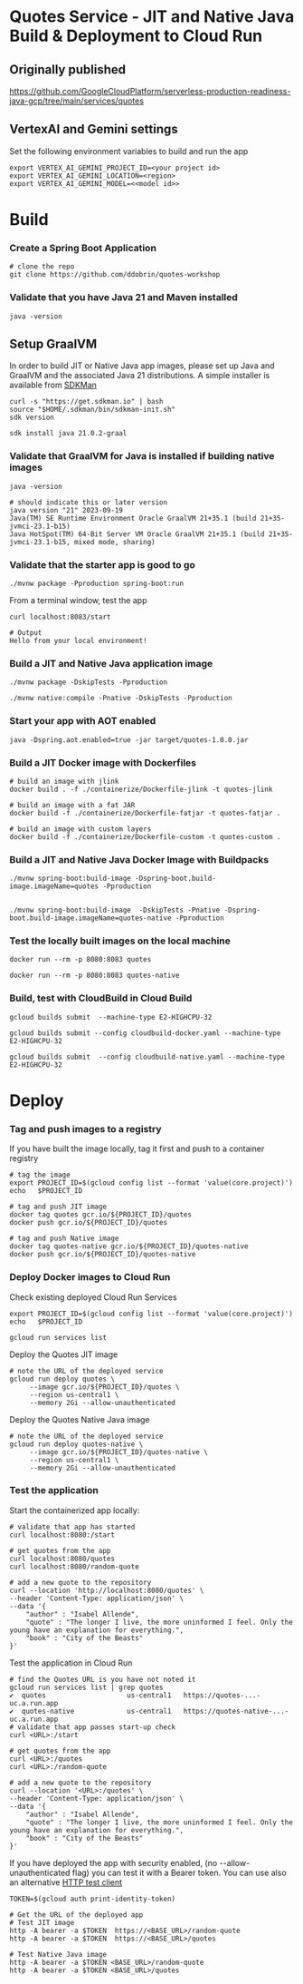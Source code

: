 # Quotes Service - JIT and Native Java Build & Deployment to Cloud Run

## Originally published
https://github.com/GoogleCloudPlatform/serverless-production-readiness-java-gcp/tree/main/services/quotes

## VertexAI and Gemini settings
Set the following environment variables to build and run the app
```shell
export VERTEX_AI_GEMINI_PROJECT_ID=<your project id>
export VERTEX_AI_GEMINI_LOCATION=<region>
export VERTEX_AI_GEMINI_MODEL=<<model id>>
```
# Build

### Create a Spring Boot Application
```
# clone the repo
git clone https://github.com/ddobrin/quotes-workshop
```

### Validate that you have Java 21 and Maven installed
```shell
java -version
```

## Setup GraalVM
In order to build JIT or Native Java app images, please set up Java and GraalVM and the associated Java 21 distributions.
A simple installer is available from [SDKMan](https://sdkman.io/install)
```shell
curl -s "https://get.sdkman.io" | bash
source "$HOME/.sdkman/bin/sdkman-init.sh"
sdk version

sdk install java 21.0.2-graal
```

### Validate that GraalVM for Java is installed if building native images
```shell
java -version

# should indicate this or later version
java version "21" 2023-09-19
Java(TM) SE Runtime Environment Oracle GraalVM 21+35.1 (build 21+35-jvmci-23.1-b15)
Java HotSpot(TM) 64-Bit Server VM Oracle GraalVM 21+35.1 (build 21+35-jvmci-23.1-b15, mixed mode, sharing)
```

### Validate that the starter app is good to go
```
./mvnw package -Pproduction spring-boot:run
```

From a terminal window, test the app
```
curl localhost:8083/start

# Output
Hello from your local environment!
```

### Build a JIT and Native Java application image
```
./mvnw package -DskipTests -Pproduction

./mvnw native:compile -Pnative -DskipTests -Pproduction
```

### Start your app with AOT enabled
```shell
java -Dspring.aot.enabled=true -jar target/quotes-1.0.0.jar
```
### Build a JIT Docker image with Dockerfiles
```shell
# build an image with jlink
docker build . -f ./containerize/Dockerfile-jlink -t quotes-jlink

# build an image with a fat JAR
docker build -f ./containerize/Dockerfile-fatjar -t quotes-fatjar .

# build an image with custom layers
docker build -f ./containerize/Dockerfile-custom -t quotes-custom .
```
### Build a JIT and Native Java Docker Image with Buildpacks
```
./mvnw spring-boot:build-image -Dspring-boot.build-image.imageName=quotes -Pproduction


./mvnw spring-boot:build-image  -DskipTests -Pnative -Dspring-boot.build-image.imageName=quotes-native -Pproduction
```

### Test the locally built images on the local machine
```shell
docker run --rm -p 8080:8083 quotes

docker run --rm -p 8080:8083 quotes-native
```
### Build, test with CloudBuild in Cloud Build
```shell
gcloud builds submit  --machine-type E2-HIGHCPU-32

gcloud builds submit --config cloudbuild-docker.yaml --machine-type E2-HIGHCPU-32

gcloud builds submit  --config cloudbuild-native.yaml --machine-type E2-HIGHCPU-32 
```
# Deploy
### Tag and push images to a registry
If you have built the image locally, tag it first and push to a container registry
```shell
# tag the image
export PROJECT_ID=$(gcloud config list --format 'value(core.project)')
echo   $PROJECT_ID

# tag and push JIT image
docker tag quotes gcr.io/${PROJECT_ID}/quotes
docker push gcr.io/${PROJECT_ID}/quotes

# tag and push Native image
docker tag quotes-native gcr.io/${PROJECT_ID}/quotes-native
docker push gcr.io/${PROJECT_ID}/quotes-native
```

### Deploy Docker images to Cloud Run

Check existing deployed Cloud Run Services
```shell
export PROJECT_ID=$(gcloud config list --format 'value(core.project)')
echo   $PROJECT_ID

gcloud run services list
```

Deploy the Quotes JIT image
```shell
# note the URL of the deployed service
gcloud run deploy quotes \
     --image gcr.io/${PROJECT_ID}/quotes \
     --region us-central1 \
     --memory 2Gi --allow-unauthenticated
```

Deploy the Quotes Native Java image
```shell
# note the URL of the deployed service
gcloud run deploy quotes-native \
     --image gcr.io/${PROJECT_ID}/quotes-native \
     --region us-central1 \
     --memory 2Gi --allow-unauthenticated
```

### Test the application
Start the containerized app locally:
```shell
# validate that app has started
curl localhost:8080:/start

# get quotes from the app
curl localhost:8080/quotes
curl localhost:8080/random-quote

# add a new quote to the repository
curl --location 'http://localhost:8080/quotes' \
--header 'Content-Type: application/json' \
--data '{
    "author" : "Isabel Allende",
    "quote" : "The longer I live, the more uninformed I feel. Only the young have an explanation for everything.",
    "book" : "City of the Beasts"
}'
```

Test the application in Cloud Run
```shell
# find the Quotes URL is you have not noted it
gcloud run services list | grep quotes
✔  quotes                    us-central1   https://quotes-...-uc.a.run.app       
✔  quotes-native             us-central1   https://quotes-native-...-uc.a.run.app
# validate that app passes start-up check
curl <URL>:/start

# get quotes from the app
curl <URL>:/quotes
curl <URL>:/random-quote

# add a new quote to the repository
curl --location '<URL>:/quotes' \
--header 'Content-Type: application/json' \
--data '{
    "author" : "Isabel Allende",
    "quote" : "The longer I live, the more uninformed I feel. Only the young have an explanation for everything.",
    "book" : "City of the Beasts"
}'
```

If you have deployed the app with security enabled, (no --allow-unauthenticated flag) you can test it with a Bearer token. You can use also an alternative [HTTP test client](https://httpie.io/) 
```shell
TOKEN=$(gcloud auth print-identity-token)

# Get the URL of the deployed app
# Test JIT image
http -A bearer -a $TOKEN  https://<BASE_URL>/random-quote
http -A bearer -a $TOKEN  https://<BASE_URL>/quotes

# Test Native Java image
http -A bearer -a $TOKEN <BASE_URL>/random-quote
http -A bearer -a $TOKEN <BASE_URL>/quotes
```